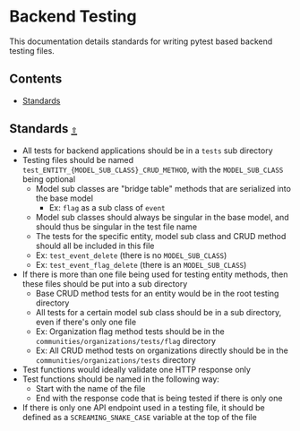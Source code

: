 # Backend Testing

This documentation details standards for writing pytest based backend testing files.

<a id="contents"></a>

## **Contents**

- [Standards](#standards-)

<a id="standards-"></a>

## Standards [`⇧`](#contents)

- All tests for backend applications should be in a `tests` sub directory
- Testing files should be named `test_ENTITY_{MODEL_SUB_CLASS}_CRUD_METHOD`, with the `MODEL_SUB_CLASS` being optional
  - Model sub classes are "bridge table" methods that are serialized into the base model
    - Ex: `flag` as a sub class of `event`
  - Model sub classes should always be singular in the base model, and should thus be singular in the test file name
  - The tests for the specific entity, model sub class and CRUD method should all be included in this file
  - Ex: `test_event_delete` (there is no `MODEL_SUB_CLASS`)
  - Ex: `test_event_flag_delete` (there is an `MODEL_SUB_CLASS`)
- If there is more than one file being used for testing entity methods, then these files should be put into a sub directory
  - Base CRUD method tests for an entity would be in the root testing directory
  - All tests for a certain model sub class  should be in a sub directory, even if there's only one file
  - Ex: Organization flag method tests should be in the `communities/organizations/tests/flag` directory
  - Ex: All CRUD method tests on organizations directly should be in the  `communities/organizations/tests` directory
- Test functions would ideally validate one HTTP response only
- Test functions should be named in the following way:
  - Start with the name of the file
  - End with the response code that is being tested if there is only one
- If there is only one API endpoint used in a testing file, it should be defined as a `SCREAMING_SNAKE_CASE` variable at the top of the file
